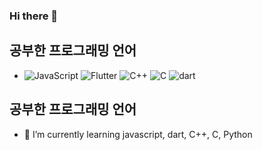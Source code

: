 ### Hi there 👋

## 공부한 프로그래밍 언어

- ![JavaScript](https://img.shields.io/badge/-JavaScript-yellow) ![Flutter](https://img.shields.io/badge/-Flutter-blue) ![C++](https://img.shields.io/badge/-C%2B%2B-orange) ![C](https://img.shields.io/badge/-C-blue) ![dart](https://img.shields.io/badge/-dart-red)

## 공부한 프로그래밍 언어
- 🌱 I’m currently learning javascript, dart, C++, C, Python
